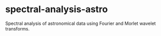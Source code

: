 # spectral-analysis-astro
Spectral analysis of astronomical data using Fourier and Morlet wavelet transforms.
